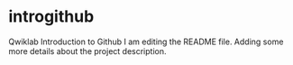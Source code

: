 # introgithub
Qwiklab Introduction to Github
I am editing the README file. Adding some more details about the project description.
